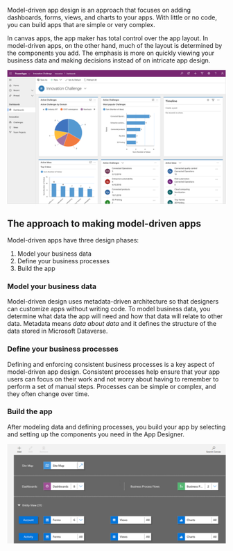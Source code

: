 Model-driven app design is an approach that focuses on adding dashboards, forms, views, and charts to your apps. With little or no code, you can build apps that are simple or very complex.

In canvas apps, the app maker has total control over the app layout. In model-driven apps, on the other hand, much of the layout is determined by the components you add. The emphasis is more on quickly viewing your business data and making decisions instead of on intricate app design.

![Screenshot example of Power Apps model-driven app.](../media/updated-model-app-sample.png)

## The approach to making model-driven apps
Model-driven apps have three design phases:

1. Model your business data
1. Define your business processes
1. Build the app

### Model your business data
Model-driven design uses metadata-driven architecture so that designers can customize apps without writing code. To model business data, you determine what data the app will need and how that data will relate to other data. Metadata means *data about data* and it defines the structure of the data stored in Microsoft Dataverse.

### Define your business processes
Defining and enforcing consistent business processes is a key aspect of model-driven app design. Consistent processes help ensure that your app users can focus on their work and not worry about having to remember to perform a set of manual steps. Processes can be simple or complex, and they often change over time.

### Build the app
After modeling data and defining processes, you build your app by selecting and setting up the components you need in the App Designer.

![Screenshot of App Designer used to build your app.](../media/app-designer.png)